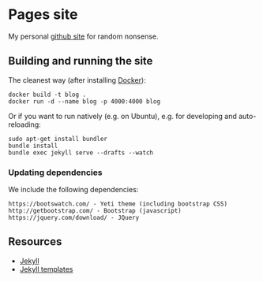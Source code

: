 # Pages site

My personal [github site](http://douglasorr.github.io/) for random nonsense.

## Building and running the site

The cleanest way (after installing [Docker](https://www.docker.com/)):

    docker build -t blog .
    docker run -d --name blog -p 4000:4000 blog

Or if you want to run natively (e.g. on Ubuntu), e.g. for developing and auto-reloading:

    sudo apt-get install bundler
    bundle install
    bundle exec jekyll serve --drafts --watch

### Updating dependencies

We include the following dependencies:

    https://bootswatch.com/ - Yeti theme (including bootstrap CSS)
    http://getbootstrap.com/ - Bootstrap (javascript)
    https://jquery.com/download/ - JQuery

## Resources

 - [Jekyll](http://jekyllrb.com/)
 - [Jekyll templates](http://jekyllrb.com/docs/templates/)
